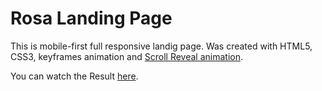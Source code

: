 # Rosa Landing Page

This is mobile-first full responsive landig page. Was created with HTML5, CSS3, keyframes animation and [Scroll Reveal animation](https://github.com/jlmakes/scrollreveal).

You can watch the Result [here](http://rosa-landing-page.surge.sh/).